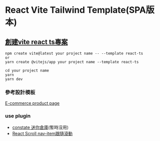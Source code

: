 # React Vite Tailwind Template(SPA版本)
## [創建vite react ts專案](https://vitejs.dev/guide/)
```
npm create vite@latest your project name -- --template react-ts
or
yarn create @vitejs/app your project name --template react-ts

cd your project name
yarn
yarn dev
```

### 參考設計模板
[E-commerce product page](https://www.frontendmentor.io/challenges/ecommerce-product-page-UPsZ9MJp6)

### use plugin
- [constate 迷你倉庫](https://github.com/diegohaz/constate)(暫時沒用)
- [React Scroll nav-item跟隨滾動](https://www.npmjs.com/package/react-scroll)
